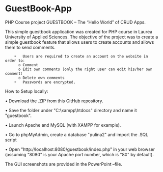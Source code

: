 # GuestBook-App
PHP Course project
GUESTBOOK – The “Hello World” of CRUD Apps.

This simple guestbook application was created for PHP course in Laurea University of Applied Sciences.
The objective of the project was to create a simple guestbook feature that allows users to create accounts and allows them to send comments.

        •	Users are required to create an account on the website in order to:
          o	Comment
          o	Edit own comments (only the right user can edit his/her own comment)
          o	Delete own comments
        •	Passwords are encrypted.
        
How to Setup locally:

•	Download the .ZIP from this GitHub repository.

•	Save the folder under "C:\xampp\htdocs" directory and name it "guestbook".

•	Launch Apache and MySQL (with XAMPP for example).

•	Go to phpMyAdmin, create a database "pulina2" and import the .SQL script 

•	Open "http://localhost:8080/guestbook/index.php" in your web browser (assuming "8080" is your Apache port number, which is "80" by default).


The GUI screenshots are provided in the PowerPoint –file.

